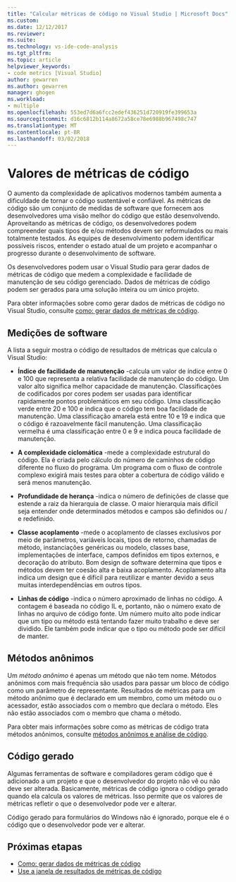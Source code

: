 ```yaml
---
title: "Calcular métricas de código no Visual Studio | Microsoft Docs"
ms.custom: 
ms.date: 12/12/2017
ms.reviewer: 
ms.suite: 
ms.technology: vs-ide-code-analysis
ms.tgt_pltfrm: 
ms.topic: article
helpviewer_keywords:
- code metrics [Visual Studio]
author: gewarren
ms.author: gewarren
manager: ghogen
ms.workload:
- multiple
ms.openlocfilehash: 553ed7d6a6fcc2edef436251d720919fe399653a
ms.sourcegitcommit: d16c6812b114a8672a58ce78e6988b967498c747
ms.translationtype: MT
ms.contentlocale: pt-BR
ms.lasthandoff: 03/02/2018
---
```

# <a name="code-metrics-values"></a>Valores de métricas de código

O aumento da complexidade de aplicativos modernos também aumenta a dificuldade de tornar o código sustentável e confiável. As métricas de código são um conjunto de medidas de software que fornecem aos desenvolvedores uma visão melhor do código que estão desenvolvendo. Aproveitando as métricas de código, os desenvolvedores podem compreender quais tipos de e/ou métodos devem ser reformulados ou mais totalmente testados. As equipes de desenvolvimento podem identificar possíveis riscos, entender o estado atual de um projeto e acompanhar o progresso durante o desenvolvimento de software.

Os desenvolvedores podem usar o Visual Studio para gerar dados de métricas de código que medem a complexidade e facilidade de manutenção de seu código gerenciado. Dados de métricas de código podem ser gerados para uma solução inteira ou um único projeto.

Para obter informações sobre como gerar dados de métricas de código no Visual Studio, consulte [como: gerar dados de métricas de código](../code-quality/how-to-generate-code-metrics-data.md).

## <a name="software-measurements"></a>Medições de software

A lista a seguir mostra o código de resultados de métricas que calcula o Visual Studio:

- **Índice de facilidade de manutenção** -calcula um valor de índice entre 0 e 100 que representa a relativa facilidade de manutenção do código. Um valor alto significa melhor capacidade de manutenção. Classificações de codificados por cores podem ser usadas para identificar rapidamente pontos problemáticos em seu código. Uma classificação verde entre 20 e 100 e indica que o código tem boa facilidade de manutenção. Uma classificação amarela está entre 10 e 19 e indica que o código é razoavelmente fácil manutenção. Uma classificação vermelha é uma classificação entre 0 e 9 e indica pouca facilidade de manutenção.

- **A complexidade ciclomática** -mede a complexidade estrutural do código. Ela é criada pelo cálculo do número de caminhos de código diferente no fluxo do programa. Um programa com o fluxo de controle complexo exigirá mais testes para obter a cobertura de código válido e será menos manutenção.

- **Profundidade de herança** -indica o número de definições de classe que estende a raiz da hierarquia de classe. O maior hierarquia mais difícil seja entender onde determinados métodos e campos são definidos ou / e redefinido.

- **Classe acoplamento** -mede o acoplamento de classes exclusivos por meio de parâmetros, variáveis locais, tipos de retorno, chamadas de método, instanciações genéricas ou modelo, classes base, implementações de interface, campos definidos em tipos externos, e decoração do atributo. Bom design de software determina que tipos e métodos devem ter coesão alta e baixa acoplamento. Acoplamento alta indica um design que é difícil para reutilizar e manter devido a seus muitas interdependências em outros tipos.

- **Linhas de código** -indica o número aproximado de linhas no código. A contagem é baseada no código IL e, portanto, não o número exato de linhas no arquivo de código fonte. Um número muito alto pode indicar que um tipo ou método está tentando fazer muito trabalho e deve ser dividido. Ele também pode indicar que o tipo ou método pode ser difícil de manter.

## <a name="anonymous-methods"></a>Métodos anônimos

Um *método anônimo* é apenas um método que não tem nome. Métodos anônimos com mais frequência são usados para passar um bloco de código como um parâmetro de representante. Resultados de métricas para um método anônimo que é declarado em um membro, como um método ou o acessador, estão associados com o membro que declara o método. Eles não estão associados com o membro que chama o método.

Para obter mais informações sobre como as métricas de código trata métodos anônimos, consulte [métodos anônimos e análise de código](../code-quality/anonymous-methods-and-code-analysis.md).

## <a name="generated-code"></a>Código gerado

Algumas ferramentas de software e compiladores geram código que é adicionado a um projeto e que o desenvolvedor do projeto não vê ou não deve ser alterada. Basicamente, métricas de código ignora o código gerado quando ela calcula os valores de métricas. Isso permite que os valores de métricas refletir o que o desenvolvedor pode ver e alterar.

Código gerado para formulários do Windows não é ignorado, porque ele é o código que o desenvolvedor pode ver e alterar.

## <a name="next-steps"></a>Próximas etapas

- [Como: gerar dados de métricas de código](../code-quality/how-to-generate-code-metrics-data.md)
- [Use a janela de resultados de métricas de código](../code-quality/working-with-code-metrics-data.md)